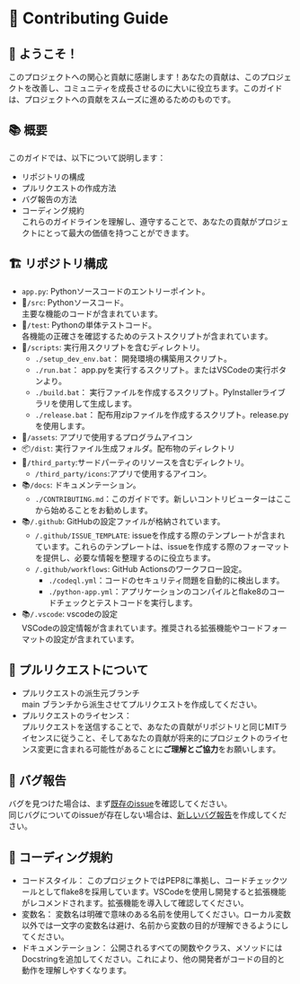 # 📖 Contributing Guide  
## 🎉 ようこそ！  
このプロジェクトへの関心と貢献に感謝します！あなたの貢献は、このプロジェクトを改善し、コミュニティを成長させるのに大いに役立ちます。このガイドは、プロジェクトへの貢献をスムーズに進めるためのものです。  

## 📚 概要  
このガイドでは、以下について説明します：  
- リポジトリの構成  
- プルリクエストの作成方法  
- バグ報告の方法  
- コーディング規約  
これらのガイドラインを理解し、遵守することで、あなたの貢献がプロジェクトにとって最大の価値を持つことができます。  

## 🏗 リポジトリ構成  
- `app.py`: Pythonソースコードのエントリーポイント。  
- 📂`/src`: Pythonソースコード。  
     主要な機能のコードが含まれています。  
- 🧪`/test`: Pythonの単体テストコード。  
    各機能の正確さを確認するためのテストスクリプトが含まれています。  
- 📜`/scripts`:  実行用スクリプトを含むディレクトリ。  
    - `./setup_dev_env.bat`： 開発環境の構築用スクリプト。  
    - `./run.bat`：  app.pyを実行するスクリプト。またはVSCodeの実行ボタンより。  
    - `./build.bat`： 実行ファイルを作成するスクリプト。PyInstallerライブラリを使用して生成します。  
    - `./release.bat`： 配布用zipファイルを作成するスクリプト。release.pyを使用します。  
- 🎨`/assets`: アプリで使用するプログラムアイコン  
- 📦`/dist`: 実行ファイル生成フォルダ。配布物のディレクトリ  
- 🎨`/third_party`:サードパーティのリソースを含むディレクトリ。   
  - `/third_party/icons`:アプリで使用するアイコン。  
- 📚`/docs`: ドキュメンテーション。  
    - `./CONTRIBUTING.md`：このガイドです。新しいコントリビューターはここから始めることをお勧めします。  
- 📚`/.github`: GitHubの設定ファイルが格納されています。  
  - `/.github/ISSUE_TEMPLATE`: issueを作成する際のテンプレートが含まれています。これらのテンプレートは、issueを作成する際のフォーマットを提供し、必要な情報を整理するのに役立ちます。  
  - `/.github/workflows`: GitHub Actionsのワークフロー設定。  
    - `./codeql.yml`：コードのセキュリティ問題を自動的に検出します。  
    - `./python-app.yml`：アプリケーションのコンパイルとflake8のコードチェックとテストコードを実行します。  
- 📚`/.vscode`: vscodeの設定  
    VSCodeの設定情報が含まれています。推奨される拡張機能やコードフォーマットの設定が含まれています。  

## 🔀 プルリクエストについて  
- プルリクエストの派生元ブランチ  
  main ブランチから派生させてプルリクエストを作成してください。  
- プルリクエストのライセンス：  
  プルリクエストを送信することで、あなたの貢献がリポジトリと同じMITライセンスに従うこと、そしてあなたの貢献が将来的にプロジェクトのライセンス変更に含まれる可能性があることに**ご理解とご協力**をお願いします。  

## 🐛 バグ報告  
バグを見つけた場合は、まず[既存のissue](https://github.com/umyuu/MosaicTool/issues)を確認してください。  
同じバグについてのissueが存在しない場合は、[新しいバグ報告](https://github.com/umyuu/MosaicTool/issues/new?assignees=&labels=bug&projects=&template=10-problem.yaml)を作成してください。  

## 📝 コーディング規約  
- コードスタイル： このプロジェクトではPEP8に準拠し、コードチェックツールとしてflake8を採用しています。VSCodeを使用し開発すると拡張機能がレコメンドされます。拡張機能を導入して確認してください。  
- 変数名： 変数名は明確で意味のある名前を使用してください。ローカル変数以外では一文字の変数名は避け、名前から変数の目的が理解できるようにしてください。  
- ドキュメンテーション： 公開されるすべての関数やクラス、メソッドにはDocstringを追加してください。これにより、他の開発者がコードの目的と動作を理解しやすくなります。  
